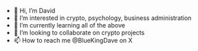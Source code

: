 - 👋 Hi, I’m David
- 👀 I’m interested in crypto, psychology, business administration
- 🌱 I’m currently learning all of the above
- 💞️ I’m looking to collaborate on crypto projects
- 📫 How to reach me @BlueKingDave on X

<!---
Davidroyblue/Davidroyblue is a ✨ special ✨ repository because its `README.md` (this file) appears on your GitHub profile.
You can click the Preview link to take a look at your changes.
--->
